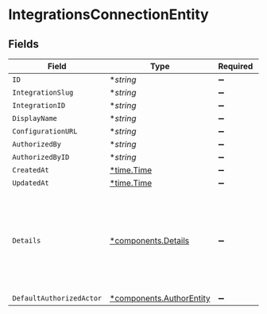 # IntegrationsConnectionEntity


## Fields

| Field                                                                                                                                                           | Type                                                                                                                                                            | Required                                                                                                                                                        | Description                                                                                                                                                     |
| --------------------------------------------------------------------------------------------------------------------------------------------------------------- | --------------------------------------------------------------------------------------------------------------------------------------------------------------- | --------------------------------------------------------------------------------------------------------------------------------------------------------------- | --------------------------------------------------------------------------------------------------------------------------------------------------------------- |
| `ID`                                                                                                                                                            | **string*                                                                                                                                                       | :heavy_minus_sign:                                                                                                                                              | N/A                                                                                                                                                             |
| `IntegrationSlug`                                                                                                                                               | **string*                                                                                                                                                       | :heavy_minus_sign:                                                                                                                                              | N/A                                                                                                                                                             |
| `IntegrationID`                                                                                                                                                 | **string*                                                                                                                                                       | :heavy_minus_sign:                                                                                                                                              | N/A                                                                                                                                                             |
| `DisplayName`                                                                                                                                                   | **string*                                                                                                                                                       | :heavy_minus_sign:                                                                                                                                              | N/A                                                                                                                                                             |
| `ConfigurationURL`                                                                                                                                              | **string*                                                                                                                                                       | :heavy_minus_sign:                                                                                                                                              | N/A                                                                                                                                                             |
| `AuthorizedBy`                                                                                                                                                  | **string*                                                                                                                                                       | :heavy_minus_sign:                                                                                                                                              | N/A                                                                                                                                                             |
| `AuthorizedByID`                                                                                                                                                | **string*                                                                                                                                                       | :heavy_minus_sign:                                                                                                                                              | N/A                                                                                                                                                             |
| `CreatedAt`                                                                                                                                                     | [*time.Time](https://pkg.go.dev/time#Time)                                                                                                                      | :heavy_minus_sign:                                                                                                                                              | N/A                                                                                                                                                             |
| `UpdatedAt`                                                                                                                                                     | [*time.Time](https://pkg.go.dev/time#Time)                                                                                                                      | :heavy_minus_sign:                                                                                                                                              | N/A                                                                                                                                                             |
| `Details`                                                                                                                                                       | [*components.Details](../../models/components/details.md)                                                                                                       | :heavy_minus_sign:                                                                                                                                              | Integration-specific details of this connection. As identified by the integration_slug, this object will be represented by that integration's ConnectionEntity. |
| `DefaultAuthorizedActor`                                                                                                                                        | [*components.AuthorEntity](../../models/components/authorentity.md)                                                                                             | :heavy_minus_sign:                                                                                                                                              | N/A                                                                                                                                                             |
